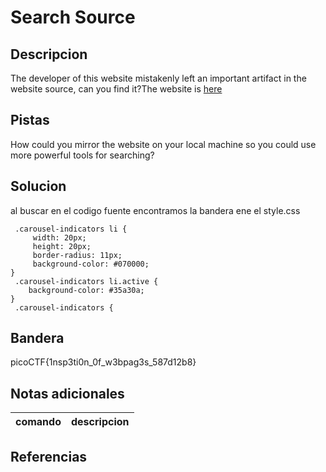 
# Search Source

## Descripcion
The developer of this website mistakenly left an important artifact in the website source, can you find it?The website is [here](http://saturn.picoctf.net:50303/)
## Pistas
How could you mirror the website on your local machine so you could use more powerful tools for searching?
## Solucion
al buscar en el codigo fuente encontramos la bandera ene el style.css

```bash()** banner_main picoCTF{1nsp3ti0n_0f_w3bpag3s_587d12b8} **/
 .carousel-indicators li {
     width: 20px;
     height: 20px;
     border-radius: 11px;
     background-color: #070000;
}
 .carousel-indicators li.active {
    background-color: #35a30a;
}
 .carousel-indicators {
```

## Bandera

picoCTF{1nsp3ti0n_0f_w3bpag3s_587d12b8}

## Notas adicionales

| comando | descripcion |
| --- | --- |



## Referencias
